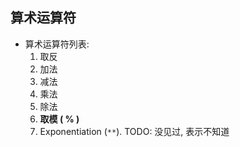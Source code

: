 ## 算术运算符

* 算术运算符列表:
    1. 取反
    2. 加法
    3. 减法
    4. 乘法
    5. 除法
    6. **取模 ( % )**
    7. Exponentiation (`**`). TODO: 没见过, 表示不知道
